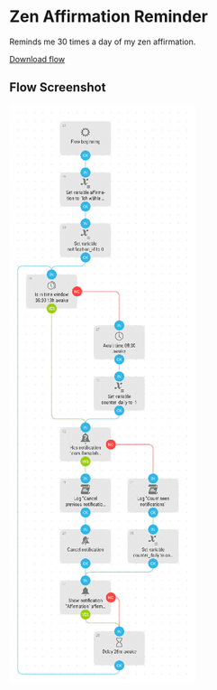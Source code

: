 # Zen Affirmation Reminder
Reminds me 30 times a day of my zen affirmation.

[Download flow](https://github.com/mgafner/automate-flows/blob/master/zen_affirmation_reminder.flo?raw=true)

## Flow Screenshot
![Flow](zen_affirmation_reminder.png)
